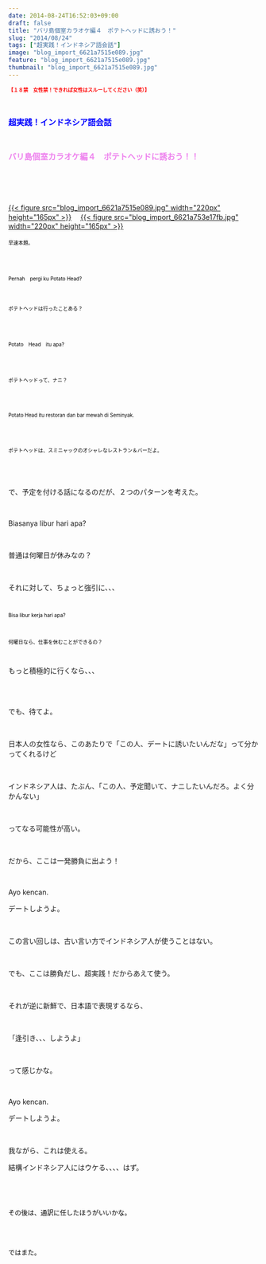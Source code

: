 ```yaml
---
date: 2014-08-24T16:52:03+09:00
draft: false
title: "バリ島個室カラオケ編４　ポテトヘッドに誘おう！"
slug: "2014/08/24"
tags: ["超実践！インドネシア語会話"]
image: "blog_import_6621a7515e089.jpg"
feature: "blog_import_6621a7515e089.jpg"
thumbnail: "blog_import_6621a7515e089.jpg"
---
```

<p><strong><font color="#ff0000" size="1">【１８禁　女性禁！できれば女性はスルーしてください（笑）】</font></strong></p><p><br/></p><p><font color="#0000ff" size="3"><strong>超実践！インドネシア語会話</strong></font></p><p><br/></p><p><font color="#ee82ee" size="3"><strong>バリ島個室カラオケ編４　ポテトヘッドに誘おう！！</strong></font></p><p><strong><font color="#ee82ee" size="3"><font size="1"><font color="#000000"><br/></font></font></font></strong></p><p><strong><font size="1"><br/></font></strong></p><p><br/><a href="blog_import_6621a7529b286.jpg">{{< figure src="blog_import_6621a7515e089.jpg" width="220px" height="165px" >}}</a> 　<a href="blog_import_6621a755223cd.jpg">{{< figure src="blog_import_6621a753e17fb.jpg" width="220px" height="165px" >}}</a> <br/><br/><font color="#ee82ee"><font color="#000000" size="1">早速本題。</font></font></p><p><font color="#ee82ee"><font color="#000000"><br/><font size="1"><br/></font></font></font></p><font color="#ee82ee"><font color="#000000"><p><font size="1">Pernah　pergi ku Potato Head?</font></p><br/><p><font size="1">ポテトヘッドは行ったことある？</font></p></font></font><p><font color="#ee82ee"><strong><font color="#000000"><br/><font size="1"><br/></font></font></strong></font></p><p><font color="#ee82ee"><font color="#000000" size="1">Potato　Head　itu apa?</font></font></p><p><font color="#ee82ee"><font color="#000000"><br/><font size="1"><br/></font></font></font></p><p><font color="#ee82ee"><font color="#000000" size="1">ポテトヘッドって、ナニ？</font></font></p><p><font color="#ee82ee"><font color="#000000"><br/><font size="1"><br/></font></font></font></p><p><font color="#ee82ee"><font color="#000000" size="1">Potato Head itu restoran dan bar mewah di Seminyak.</font></font></p><p><font color="#ee82ee"><font color="#000000"><br/><font size="1"><br/></font></font></font></p><p><font color="#ee82ee"><font color="#000000" size="1">ポテトヘッドは、スミニャックのオシャレなレストラン＆バーだよ。</font></font></p><p><font color="#ee82ee" size="3"><font size="1"><font color="#000000"><br/></font></font></font></p><p><font color="#ee82ee" size="3"><font size="1"><font color="#000000"><br/></font></font></font></p><p>で、予定を付ける話になるのだが、２つのパターンを考えた。</p><br/><p>Biasanya libur hari apa?</p><br/><p>普通は何曜日が休みなの？</p><br/><p>それに対して、ちょっと強引に、、、</p><p><font color="#ee82ee" size="3"><font size="1"><font color="#000000"><br/></font></font></font></p><p><font color="#ee82ee" size="3"><font size="1"><font color="#000000">Bisa libur kerja hari apa?</font></font></font></p><p><font color="#ee82ee" size="3"><font size="1"><font color="#000000"><br/></font></font></font></p><p><font color="#ee82ee" size="3"><font size="1"><font color="#000000">何曜日なら、仕事を休むことができるの？</font></font></font></p><p><font color="#ee82ee" size="3"><font size="1"><font color="#000000"><br/></font></font></font></p><p>もっと積極的に行くなら、、、</p><br/><br/><p>でも、待てよ。</p><br/><p>日本人の女性なら、このあたりで「この人、デートに誘いたいんだな」って分かってくれるけど</p><br/><p>インドネシア人は、たぶん、「この人、予定聞いて、ナニしたいんだろ。よく分かんない」</p><br/><p>ってなる可能性が高い。</p><br/><p>だから、ここは一発勝負に出よう！</p><br/><p>Ayo kencan.</p><p>デートしようよ。</p><br/><p>この言い回しは、古い言い方でインドネシア人が使うことはない。</p><br/><p>でも、ここは勝負だし、超実践！だからあえて使う。</p><br/><p>それが逆に新鮮で、日本語で表現するなら、</p><br/><p>「逢引き、、、しようよ」</p><br/><p>って感じかな。</p><br/><p>Ayo kencan.</p><p>デートしようよ。</p><br/><p>我ながら、これは使える。<br/></p><p>結構インドネシア人にはウケる、、、、はず。</p><br/><p><font color="#ee82ee" size="3"><font size="1"><font color="#000000"><br/></font></font></font></p><p><font color="#ee82ee"><font color="#000000" size="2">その後は、通訳に任したほうがいいかな。</font></font></p><p><font color="#ee82ee"><font color="#000000"><br/><font size="2"><br/></font></font></font></p><p><font color="#ee82ee"><font color="#000000" size="2">ではまた。</font></font></p><p><font color="#ee82ee" size="3"><br/></font></p><p><font color="#ee82ee" size="3"><br/></font></p><p><font color="#ee82ee" size="3"><br/></font></p>

